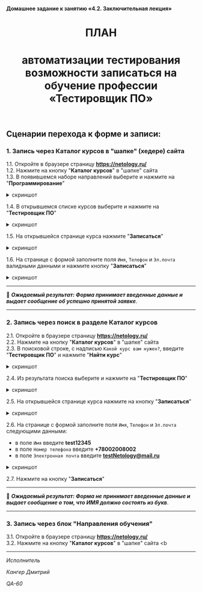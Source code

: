 #### Домашнее задание к занятию «4.2. Заключительная лекция»

<div align="center">
  
# ПЛАН
# автоматизации тестирования возможности записаться на обучение профессии «Тестировщик ПО»
<br>
<div align="left">

## Сценарии перехода к форме и записи:

### 1. Запись через **Каталог курсов** в "шапке" (хедере) сайта <br>
   1.1. Откройте в браузере страницу **https://netology.ru/**  <br>
   1.2. Нажмите на кнопку "**Каталог курсов**" в "шапке" сайта  <br>
   1.3. В появившемся наборе направлений выберите и нажмите на "**Программирование**" 
  
   <details>
 <summary>скриншот</summary>

   ![8 10_screen_01](https://github.com/Kanger79/HW_8.10_Final/assets/127352228/e4e341ec-128c-4f96-93b0-7af68a2b6803)

</details>
   
   1.4. В открывшемся списке курсов выберите и нажмите на "**Тестировщик ПО**"  
   
   <details>
 <summary>скриншот</summary>
  
  ![8 10_screen_02](https://github.com/Kanger79/HW_8.10_Final/assets/127352228/f4a05183-e3c8-4014-8dac-c81be375d76a)

</details>

   1.5. На открывшейся странице курса нажмите "**Записаться**" <br>

 <details>
 <summary>скриншот</summary>
  
   ![8 10_screen_03](https://github.com/Kanger79/HW_8.10_Final/assets/127352228/7bf84223-011e-44eb-90c5-2e71b58c8376)

</details>

   1.6. На странице с формой заполните поля `Имя`, `Телефон` и `Эл.почта` валидными данными и нажмите кнопку "**Записаться**"  

<details>
 <summary>скриншот</summary>
  
![8 10_screen_04](https://github.com/Kanger79/HW_8.10_Final/assets/127352228/8d67c8f5-b1ab-4c43-9294-da28e17daaaf)


</details>

---
&#x1F34F; ***Ожидаемый результат: Форма принимает введенные данные и выдает сообщение об успешно принятой заявке***.

---


### 2. Запись через поиск в разделе **Каталог курсов** <br>
   2.1. Откройте в браузере страницу **https://netology.ru/**  <br>
   2.2. Нажмите на кнопку "**Каталог курсов**" в "шапке" сайта  <br>
   2.3. В поисковой строке, с надписью `Какой курс вам нужен?`, введите "**Тестировщик ПО**" и нажмите "**Найти курс**"
 
 <details>
 <summary>скриншот</summary>

   ![8 10_screen_05](https://github.com/Kanger79/HW_8.10_Final/assets/127352228/e3741dfd-8365-4b9d-98fb-ec32a0d9623e)
   
</details>

   2.4. Из результата поиска выберите и нажмите на "**Тестировщик ПО**"

<details>
 <summary>скриншот</summary>

   ![8 10_screen_06](https://github.com/Kanger79/HW_8.10_Final/assets/127352228/a4f84460-ef1e-47b9-8557-02f2aeca2169)

   </details>

   2.5. На открывшейся странице курса нажмите на кнопку "**Записаться**" <br>

 <details>
 <summary>скриншот</summary>
  
   ![8 10_screen_03](https://github.com/Kanger79/HW_8.10_Final/assets/127352228/7bf84223-011e-44eb-90c5-2e71b58c8376)

</details>

   2.6. На странице с формой заполните поля `Имя`, `Телефон` и `Эл.почта` следующими данными:
   * в поле `Имя` введите **test12345**
   * в поле `Номер телефона` введите **+78002008002**
   * в поле `Электронная почта` введите **testNetology@mail.ru**

<details>
 <summary>скриншот</summary>
  
![8 10_screen_04](https://github.com/Kanger79/HW_8.10_Final/assets/127352228/8d67c8f5-b1ab-4c43-9294-da28e17daaaf)

</details>

2.7. Нажмите на кнопку "**Записаться**"

---
&#127822; ***Ожидаемый результат: Форма не принимает введенные данные и выдает сообщение о том, что ИМЯ должно состоять из букв***.

---
   
### 3. Запись через блок "**Направления обучения**" <br>
   3.1. Откройте в браузере страницу **https://netology.ru/**  <br>
   3.2. Нажмите на кнопку "**Каталог курсов**" в "шапке" сайта  <b


***


*Исполнитель*

*Кангер Дмитрий*

*QA-60*
